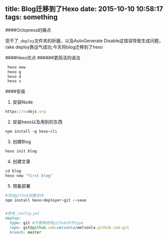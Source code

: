 title: Blog迁移到了Hexo
date: 2015-10-10 10:58:17
tags: something
---

####Octopress的痛点

受不了`_deploy`文件夹的折磨，以及AutoGenerate Disable这错误导致生成问题，rake deploy靠运气成功,今天将blog迁移到了hexo

####Hexo优点
######更简洁的语法
```ruby
 hexo new
 hexo g
 hexo d
 hexo s
```


####安装
1. 安装Node
```ruby
https://nodejs.org
```

2. 安装hexo以及用到的东西
```ruby
npm install -g hexo-cli

```

3. 创建Blog
```ruby
hexo init blog
```

4. 创建文章
```ruby
cd blog
hexo new "first blog"
```

5. 预备部署
```ruby
#添加github部署支持
npm install hexo-deployer-git --save


#修改_config.yml
deploy: 
  type: git #不要再使用github作为type
  repo: git@github.com:welsonla/welsonla.github.com.git
  branch: master
```
